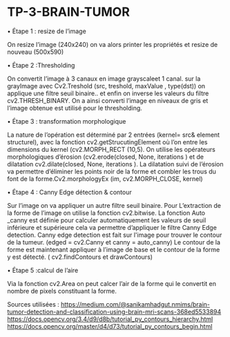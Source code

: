 # TP-3-BRAIN-TUMOR

•	Étape 1 : resize de l’image 

On resize l’image (240x240) on va alors printer les propriétés et resize de nouveau  (500x590)

•	Étape 2 :Thresholding

On convertit l’image à 3 canaux en image  grayscaleet 1 canal.   sur la grayImage avec Cv2.Treshold (src, treshold, maxValue , type(dst)) on applique une filtre seuil  binaire..  et enfin on inverse les valeurs du filtre cv2.THRESH_BINARY. 
On a ainsi converti l’image en niveaux de gris et l’image obtenue est utilisé pour le thresholding.

•	Étape 3 : transformation morphologique 

La nature de l’opération est déterminé par 2 entrées (kernel= src& element structurel), avec la fonction cv2.getStrucutingElement où l’on entre les dimensions du kernel (cv2.MORPH_RECT (10,5).
On utilise les opérateurs morphologiques d’érosion (cv2.erode(closed, None, iterations ) et de dilatation cv2.dilate(closed, None, iterations ). La dilatation suivi de l’érosion va permettre d’éliminer les points noir de la forme et combler les trous du font de la forme.Cv2.morphologyEx (im, cv2.MORPH_CLOSE, kernel) 

•	Étape 4 :  Canny Edge détection & contour

Sur l’image on va appliquer un autre filtre seuil binaire. Pour L’extraction de la forme de l’image on utilise la fonction cv2.bitwise. La fonction Auto _canny est définie pour calculer automatiquement les valeurs de seuil inférieure et supérieure cela va permettre d’appliquer le filtre Canny Edge detection. 
  Canny edge detection est fait sur l'image pour trouver le contour de la tumeur. (edged = cv2.Canny et
canny = auto_canny)
Le contour de la forme est  maintenant appliquer à l’image de base et le contour de la forme y est détecté. ( cv2.findContours et drawContours)

•	Étape 5 :calcul de l’aire

Via la fonction cv2.Area on peut calcer l’air de la forme qui le convertit en nombre de pixels constituant la forme.

Sources utilisées :
https://medium.com/@sanikamhadgut.nmims/brain-tumor-detection-and-classification-using-brain-mri-scans-368ed5533894
https://docs.opencv.org/3.4/d9/d8b/tutorial_py_contours_hierarchy.html
https://docs.opencv.org/master/d4/d73/tutorial_py_contours_begin.html
